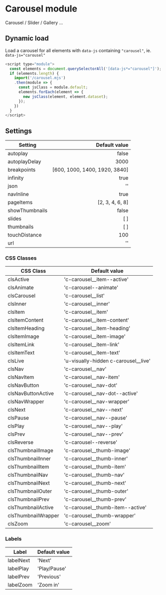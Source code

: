 # Carousel module
Carousel / Slider / Gallery ... 

## Dynamic load
Load a carousel for all elements with `data-js` containing `"carousel"`, ie. `data-js="carousel"`

```js
<script type="module">
  const elements = document.querySelectorAll('[data-js*="carousel"]');
  if (elements.length) {
    import('/carousel.mjs')
    .then(module => {
      const jsClass = module.default;
      elements.forEach(element => {
        new jsClass(element, element.dataset);
      });
    })
  }
</script>
```

## Settings

| Setting         | Default value                 |
| --------------- | ----------------------------: |
| autoplay        | false                         |
| autoplayDelay   | 3000                          |
| breakpoints     | [600, 1000, 1400, 1920, 3840] |
| infinity        | true                          |
| json            | ''                            |
| navInline       | true                          |
| pageItems       | [2, 3, 4, 6, 8]               |
| showThumbnails  | false                         |
| slides          | [ ]                           |
| thumbnails      | [ ]                           |
| touchDistance   | 100                           |
| url             | ''                            |

### CSS Classes

| CSS Class           | Default value                         |
| ------------------- | ------------------------------------- |
| clsActive           | 'c-carousel__item--active'            |
| clsAnimate          | 'c-carousel--animate'                 |
| clsCarousel         | 'c-carousel__list'                    |
| clsInner            | 'c-carousel__inner'                   |
| clsItem             | 'c-carousel__item'                    |
| clsItemContent      | 'c-carousel__item-content'            |
| clsItemHeading      | 'c-carousel__item-heading'            |
| clsItemImage        | 'c-carousel__item-image'              |
| clsItemLink         | 'c-carousel__item-link'               |
| clsItemText         | 'c-carousel__item-text'               |
| clsLive             | 'u-visually-hidden c-carousel__live'  |
| clsNav              | 'c-carousel__nav'                     |
| clsNavItem          | 'c-carousel__nav-item'                |
| clsNavButton        | 'c-carousel__nav-dot'                 |
| clsNavButtonActive  | 'c-carousel__nav-dot--active'         |
| clsNavWrapper       | 'c-carousel__nav-wrapper'             |
| clsNext             | 'c-carousel__nav--next'               |
| clsPause            | 'c-carousel__nav--pause'              |
| clsPlay             | 'c-carousel__nav--play'               |
| clsPrev             | 'c-carousel__nav--prev'               |
| clsReverse          | 'c-carousel--reverse'                 |
| clsThumbnailImage   | 'c-carousel__thumb-image'             |
| clsThumbnailInner   | 'c-carousel__thumb-inner'             |
| clsThumbnailItem    | 'c-carousel__thumb-item'              |
| clsThumbnailNav     | 'c-carousel__thumb-nav'               |
| clsThumbnailNext    | 'c-carousel__thumb-next'              |
| clsThumbnailOuter   | 'c-carousel__thumb-outer'             |
| clsThumbnailPrev    | 'c-carousel__thumb-prev'              |
| clsThumbnailActive  | 'c-carousel__thumb-item--active'      |
| clsThumbnailWrapper | 'c-carousel__thumb-wrapper'           |
| clsZoom             | 'c-carousel__zoom'                    |

### Labels

| Label     | Default value |
| ----------| ------------- |
| labelNext | 'Next'        |
| labelPlay | 'Play/Pause'  |
| labelPrev | 'Previous'    |
| labelZoom | 'Zoom in'     |
